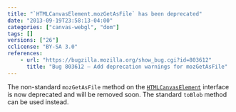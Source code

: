 ```yaml
---
title: "`HTMLCanvasElement.mozGetAsFile` has been deprecated"
date: "2013-09-19T23:58:13-04:00"
categories: ["canvas-webgl", "dom"]
tags: []
versions: ["26"]
cclicense: "BY-SA 3.0"
references:
    - url: "https://bugzilla.mozilla.org/show_bug.cgi?id=803612"
      title: "Bug 803612 – Add deprecation warnings for mozGetAsFile"
---
```

The non-standard `mozGetAsFile` method on the [`HTMLCanvasElement`](https://developer.mozilla.org/en-US/docs/Web/API/HTMLCanvasElement) interface is now deprecated and will be removed soon. The standard `toBlob` method can be used instead.
